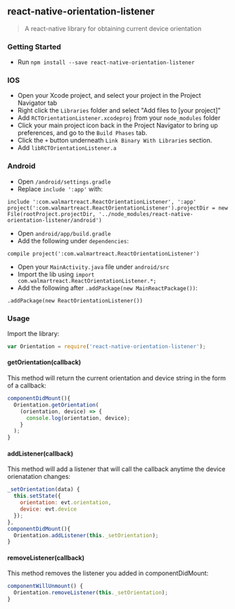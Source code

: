 ## react-native-orientation-listener

> A react-native library for obtaining current device orientation

### Getting Started

- Run `npm install --save react-native-orientation-listener`

### IOS

- Open your Xcode project, and select your project in the Project Navigator tab
- Right click the `Libraries` folder and select "Add files to [your project]"
- Add `RCTOrientationListener.xcodeproj` from your `node_modules` folder
- Click your main project icon back in the Project Navigator to bring up preferences, and go to the `Build Phases` tab.
- Click the `+` button underneath `Link Binary With Libraries` section.
- Add `libRCTOrientationListener.a`

### Android
- Open `/android/settings.gradle`
- Replace `include ':app'` with:

```
include ':com.walmartreact.ReactOrientationListener', ':app'
project(':com.walmartreact.ReactOrientationListener').projectDir = new File(rootProject.projectDir, '../node_modules/react-native-orientation-listener/android')
```
- Open `android/app/build.gradle`
- Add the following under `dependencies`:

```
compile project(':com.walmartreact.ReactOrientationListener')
```
- Open your `MainActivity.java` file under `android/src`
- Import the lib using `import com.walmartreact.ReactOrientationListener.*;`
- Add the following after `.addPackage(new MainReactPackage())`:

```
.addPackage(new ReactOrientationListener())
```

### Usage

Import the library:

```javascript
var Orientation = require('react-native-orientation-listener');
```

#### getOrientation(callback)

This method will return the current orientation and device string in the form of a callback:

```javascript
componentDidMount(){
  Orientation.getOrientation(
    (orientation, device) => {
      console.log(orientation, device);
    }
  );
}
```

#### addListener(callback)

This method will add a listener that will call the callback anytime the device orienatation changes:

```javascript
_setOrientation(data) {
  this.setState({
    orientation: evt.orientation,
    device: evt.device
  });
},
componentDidMount(){
  Orientation.addListener(this._setOrientation);
}
```

#### removeListener(callback)

This method removes the listener you added in componentDidMount:

```javascript
componentWillUnmount() {
  Orientation.removeListener(this._setOrientation);
}
```
